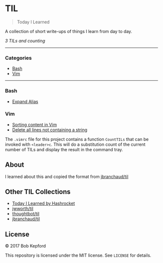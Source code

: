 # TIL

> Today I Learned

A collection of short write-ups of things I learn from day to day.

*3 TILs and counting*

---

### Categories

* [Bash](#bash)
* [Vim](#vim)

---

### Bash

- [Expand Alias](bash/expand-alias.md)

### Vim

- [Sorting content in Vim](vim/sorting-content.md)
- [Delete all lines not containing a string](vim/delete-all-lines-containing.md)

The `.vimrc` file for this project contains a function `CountTILs` that can
be invoked with `<leader>c`. This will do a substitution count of the
current number of TILs and display the result in the command tray.

## About

I learned about this and copied the format from [jbranchaud/til](https://github.com/jbranchaud/til)

## Other TIL Collections

* [Today I Learned by Hashrocket](https://til.hashrocket.com)
* [jwworth/til](https://github.com/jwworth/til)
* [thoughtbot/til](https://github.com/thoughtbot/til)
* [jbranchaud/til](https://github.com/jbranchaud/til)

## License

&copy; 2017 Bob Kepford

This repository is licensed under the MIT license. See `LICENSE` for
details.
